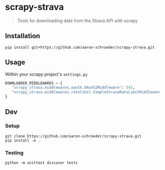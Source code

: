# scrapy-strava

> Tools for downloading data from the Strava API with scrapy

## Installation
```
pip install git+https://github.com/aaron-schroeder/scrapy-strava.git
```

## Usage
Within your scrapy project's `settings.py`
```python
DOWNLOADER_MIDDLEWARES = {
   "scrapy_strava.middlewares.oauth.OAuth2Middleware": 543,
   "scrapy_strava.middlewares.ratelimit.SimpleStravaRateLimitMiddleware": 544,
}
```

## Dev

### Setup
```
git clone https://github.com/aaron-schroeder/scrapy-strava.git
pip install -e .
```

### Testing
```
python -m unittest discover tests
```